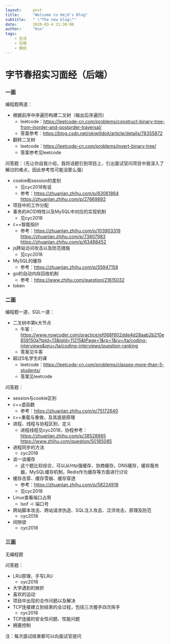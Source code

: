 ```yaml
---
layout:     post
title:      "Welcome to Hejd's Blog"
subtitle:   " \"The new blog\""
date:       2020-03-4 21:30:00
author:     "Hux"
tags:
    - 生活
    - 后端
    - 面经
---
```


# 字节春招实习面经（后端）

### 一面

编程题两道：

* 根据前序中序遍历构建二叉树（输出后序遍历)
  * leetcode：https://leetcode-cn.com/problems/construct-binary-tree-from-inorder-and-postorder-traversal/
  * 答案参考：https://blog.csdn.net/okiwilldoit/article/details/78355872
* 翻转二叉树
  * leetcode：https://leetcode-cn.com/problems/invert-binary-tree/
  * 答案参考见leetcode



问答题：（先让你自我介绍，我将话题引到项目上，引出面试官问项目中我深入了解过的难点，因此参考性可能没那么强）

* cookie和session的差别
  * 见cyc2018有说
  * 参考：https://zhuanlan.zhihu.com/p/63061864    https://zhuanlan.zhihu.com/p/27669892
* 项目中的工作分配
* 事务的ACID特性以及MySQL中对应的实现机制
  * 见cyc2018
* c++智能指针
  * 参考：https://zhuanlan.zhihu.com/p/103903319  https://zhuanlan.zhihu.com/p/73807983  https://zhuanlan.zhihu.com/p/63488452
* js跨站访问攻击以及防范措施
  * 见cyc2018
* MySQL的缓存
  * 参考：https://zhuanlan.zhihu.com/p/55947158
* go的自动内存回收机制
  * 参考：https://www.zhihu.com/question/21615032
* token



### 二面

编程题一道，SQL一道：

* 二叉树中第k大节点
  * 牛客：https://www.nowcoder.com/practice/ef068f602dde4d28aab2b210e859150a?tpId=13&tqId=11215&tPage=1&rp=1&ru=/ta/coding-interviews&qru=/ta/coding-interviews/question-ranking
  * 答案见牛客
* 超过5名学生的课
  * leetcode：https://leetcode-cn.com/problems/classes-more-than-5-students/
  * 答案见leetcode



问答题：

* session与cookie区别
* c++虚函数
  * 参考：https://zhuanlan.zhihu.com/p/75172640
* c++重载与重做，及其底层原理
* 进程、线程与协程区别、定义
  * 进程线程见cyc2018，协程参考：https://zhuanlan.zhihu.com/p/38528865    https://www.zhihu.com/question/50185085
* 进程同步的方法
  * cyc2018
* 谈一谈缓存
  * 这个题比较综合，可以从http强缓存、协商缓存，DNS缓存，缓存服务器，MySQL缓存机制，Redis作为缓存等方面进行讨论
* 缓存击穿、缓存雪崩、缓存穿透
  * 参考：https://zhuanlan.zhihu.com/p/58224918
  * 见cyc2018
* Linux查看端口占用
  * lsof -i: 端口号
* 跨站脚本攻击、跨站请求伪造、SQL注入攻击、泛洪攻击，原理及防范
  * cyc2018
* 间隙锁
  * cyc2018



### 三面

无编程题

问答题：

* LRU原理，手写LRU
  * cyc2018
* 大学遇到的挫折
* 喜欢的运动
* 项目中出现的合作问题以及解决
* TCP连接建立到结束的全过程，包括三次握手四次挥手
  * cyc2018
* TCP连接的安全性问题、性能问题
* 拥塞控制



注：每次面试结束都可以向面试官提问